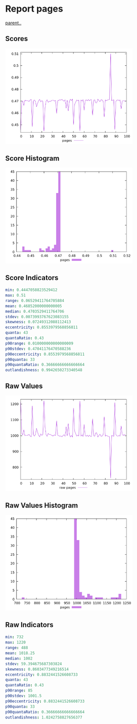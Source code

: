 # Report pages

[parent..](./..)  


## Scores

![score](./score.png)  

## Score Histogram

![hist](./hist.png)  

## Score Indicators

```yaml
min: 0.4447058823529412
max: 0.51
range: 0.06529411764705884
mean: 0.46852000000000005
median: 0.4703529411764706
stdev: 0.0073993767623083155
skewness: 0.07249312088112413
eccentricity: 0.8553979568856811
quanta: 43
quantaRatio: 0.43
p90range: 0.010000000000000009
p90stdev: 0.47041176470588236
p90eccentricity: 0.8553979568856811
p90quanta: 33
p90quantaRatio: 0.36666666666666664
outlandishness: 0.9942650273340548

```

## Raw Values

![raw](./raw.png)  

## Raw Values Histogram

![raw hist](./raw_hist.png)  

## Raw Indicators

```yaml
min: 732
max: 1220
range: 488
mean: 1018.25
median: 1002
stdev: 59.394675687303824
skewness: 0.8603477349216514
eccentricity: 0.8832441526608733
quanta: 43
quantaRatio: 0.43
p90range: 85
p90stdev: 1001.5
p90eccentricity: 0.8832441526608733
p90quanta: 33
p90quantaRatio: 0.36666666666666664
outlandishness: 1.0242758827656377

```

<style>
  img {
    max-width: 80%;
  }
</style>
      
